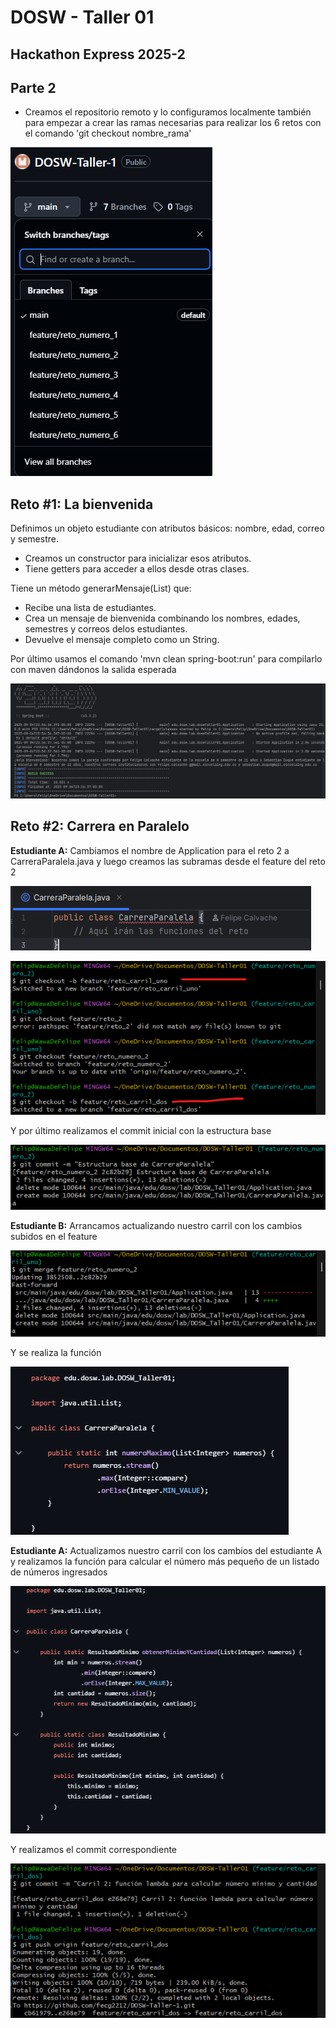 # DOSW - Taller 01

## Hackathon Express 2025-2

## Parte 2

- Creamos el repositorio remoto y lo configuramos localmente también para empezar a crear
las ramas necesarias para realizar los 6 retos con el
comando 'git checkout nombre_rama'

![RAMAS](docs/img.png)

## Reto #1: La bienvenida
Definimos un objeto estudiante con atributos básicos: nombre, edad, correo y semestre.
- Creamos un constructor para inicializar esos atributos.
- Tiene getters para acceder a ellos desde otras clases.

Tiene un método generarMensaje(List) que:
- Recibe una lista de estudiantes.
- Crea un mensaje de bienvenida combinando los nombres, edades, semestres y correos delos estudiantes.
- Devuelve el mensaje completo como un String.

Por último usamos el comando 'mvn clean spring-boot:run' para compilarlo con maven dándonos la salida esperada

![SALIDA](docs/img_1.png)

## Reto #2: Carrera en Paralelo

**Estudiante A:** Cambiamos el nombre de Application para el reto 2 a CarreraParalela.java
y luego creamos las subramas desde el feature del reto 2

![img.png](img.png)

![img_1.png](img_1.png)

Y por último realizamos el commit inicial con la estructura base

![img_2.png](img_2.png)

**Estudiante B:** Arrancamos actualizando nuestro carril con los cambios subidos en el feature

![img_3.png](img_3.png)

Y se realiza la función

![img_4.png](img_4.png)

**Estudiante A:** Actualizamos nuestro carril con los cambios del estudiante A y realizamos la función
para calcular el número más pequeño de un listado de números ingresados

![img_5.png](img_5.png)

Y realizamos el commit correspondiente

![img_6.png](img_6.png)




